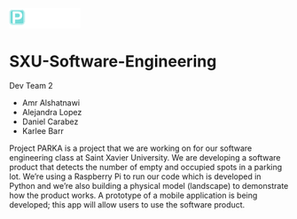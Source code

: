 <img src="parka-logo-files/PARKA-logo-white.png" width="128"/>

# SXU-Software-Engineering
 Dev Team 2
 - Amr Alshatnawi
 - Alejandra Lopez
 - Daniel Carabez
 - Karlee Barr
 
Project PARKA is a project that we are working on for our software engineering class at Saint Xavier University. We are developing a software product that detects the number of empty and occupied spots in a parking lot. We’re using a Raspberry Pi to run our code which is developed in Python and we’re also building a physical model (landscape) to demonstrate how the product works. A prototype of a mobile application is being developed; this app will allow users to use the software product.


